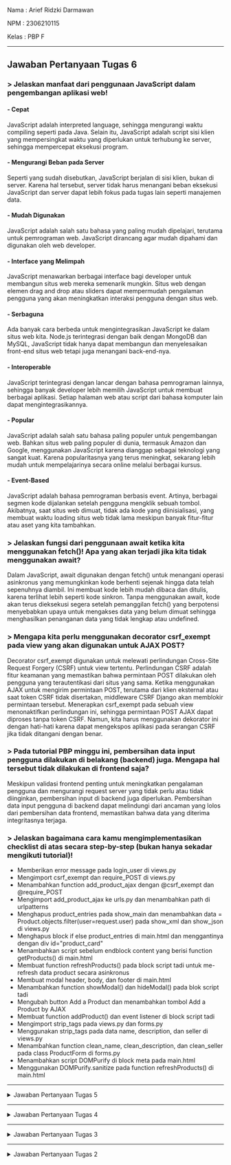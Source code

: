 Nama : Arief Ridzki Darmawan

NPM : 2306210115

Kelas : PBP F

---
## Jawaban Pertanyaan Tugas 6

### > Jelaskan manfaat dari penggunaan JavaScript dalam pengembangan aplikasi web!
#### - Cepat
JavaScript adalah interpreted language, sehingga mengurangi waktu compiling seperti pada Java. Selain itu, JavaScript adalah script sisi klien yang mempersingkat waktu yang diperlukan untuk terhubung ke server, sehingga mempercepat eksekusi program.

#### - Mengurangi Beban pada Server
Seperti yang sudah disebutkan, JavaScript berjalan di sisi klien, bukan di server. Karena hal tersebut, server tidak harus menangani beban eksekusi JavaScript dan server dapat lebih fokus pada tugas lain seperti manajemen data.

#### - Mudah Digunakan
JavaScript adalah salah satu bahasa yang paling mudah dipelajari, terutama untuk pemrograman web. JavaScript dirancang agar mudah dipahami dan digunakan oleh web developer.

#### - Interface yang Melimpah
JavaScript menawarkan berbagai interface bagi developer untuk membangun situs web mereka semenarik mungkin. Situs web dengan elemen drag and drop atau sliders dapat mempermudah pengalaman pengguna yang akan meningkatkan interaksi pengguna dengan situs web.

#### - Serbaguna
Ada banyak cara berbeda untuk mengintegrasikan JavaScript ke dalam situs web kita. Node.js terintegrasi dengan baik dengan MongoDB dan MySQL, JavaScript tidak hanya dapat membangun dan menyelesaikan front-end situs web tetapi juga menangani back-end-nya.

#### - Interoperable
JavaScript terintegrasi dengan lancar dengan bahasa pemrograman lainnya, sehingga banyak developer lebih memilih JavaScript untuk membuat berbagai aplikasi. Setiap halaman web atau script dari bahasa komputer lain dapat mengintegrasikannya.

#### - Popular
JavaScript adalah salah satu bahasa paling populer untuk pengembangan web. Bahkan situs web paling populer di dunia, termasuk Amazon dan Google, menggunakan JavaScript karena dianggap sebagai teknologi yang sangat kuat. Karena popularitasnya yang terus meningkat, sekarang lebih mudah untuk mempelajarinya secara online melalui berbagai kursus.

#### - Event-Based
JavaScript adalah bahasa pemrograman berbasis event. Artinya, berbagai segmen kode dijalankan setelah pengguna mengklik sebuah tombol. Akibatnya, saat situs web dimuat, tidak ada kode yang diinisialisasi, yang membuat waktu loading situs web tidak lama meskipun banyak fitur-fitur atau aset yang kita tambahkan.

### > Jelaskan fungsi dari penggunaan await ketika kita menggunakan fetch()! Apa yang akan terjadi jika kita tidak menggunakan await?
Dalam JavaScript, await digunakan dengan fetch() untuk menangani operasi asinkronus yang memungkinkan kode berhenti sejenak hingga data telah sepenuhnya diambil. Ini membuat kode lebih mudah dibaca dan ditulis, karena terlihat lebih seperti kode sinkron. Tanpa menggunakan await, kode akan terus dieksekusi segera setelah pemanggilan fetch() yang berpotensi menyebabkan upaya untuk mengakses data yang belum dimuat sehingga menghasilkan penanganan data yang tidak lengkap atau undefined. 

### > Mengapa kita perlu menggunakan decorator csrf_exempt pada view yang akan digunakan untuk AJAX POST?
Decorator csrf_exempt digunakan untuk melewati perlindungan Cross-Site Request Forgery (CSRF) untuk view tertentu. Perlindungan CSRF adalah fitur keamanan yang memastikan bahwa permintaan POST dilakukan oleh pengguna yang terautentikasi dari situs yang sama. Ketika menggunakan AJAX untuk mengirim permintaan POST, terutama dari klien eksternal atau saat token CSRF tidak disertakan, middleware CSRF Django akan memblokir permintaan tersebut. Menerapkan csrf_exempt pada sebuah view menonaktifkan perlindungan ini, sehingga permintaan POST AJAX dapat diproses tanpa token CSRF. Namun, kita harus menggunakan dekorator ini dengan hati-hati karena dapat mengekspos aplikasi pada serangan CSRF jika tidak ditangani dengan benar.

### > Pada tutorial PBP minggu ini, pembersihan data input pengguna dilakukan di belakang (backend) juga. Mengapa hal tersebut tidak dilakukan di frontend saja?
Meskipun validasi frontend penting untuk meningkatkan pengalaman pengguna dan mengurangi request server yang tidak perlu atau tidak diinginkan, pembersihan input di backend juga diperlukan. Pembersihan data input pengguna di backend dapat melindungi dari ancaman yang lolos dari pembersihan data frontend, memastikan bahwa data yang diterima integritasnya terjaga.

### > Jelaskan bagaimana cara kamu mengimplementasikan checklist di atas secara step-by-step (bukan hanya sekadar mengikuti tutorial)!
* Memberikan error message pada login_user di views.py
* Mengimport csrf_exempt dan require_POST di views.py
* Menambahkan function add_product_ajax dengan @csrf_exempt dan @require_POST
* Mengimport add_product_ajax ke urls.py dan menambahkan path di urlpatterns
* Menghapus product_entries pada show_main dan menambahkan data = Product.objects.filter(user=request.user) pada show_xml dan show_json di views.py
* Menghapus block if else product_entries di main.html dan menggantinya dengan div id="product_card"
* Menambahkan script sebelum endblock content yang berisi function getProducts() di main.html
* Membuat function refreshProducts() pada block script tadi untuk me-refresh data product secara asinkronus
* Membuat modal header, body, dan footer di main.html
* Menambahkan function showModal() dan hideModal() pada blok script tadi
* Mengubah button Add a Product dan menambahkan tombol Add a Product by AJAX
* Membuat function addProduct() dan event listener di block script tadi
* Mengimport strip_tags pada views.py dan forms.py
* Menggunakan strip_tags pada data name, description, dan seller di views.py
* Menambahkan function clean_name, clean_description, dan clean_seller pada class ProductForm di forms.py
* Menambahkan script DOMPurify di block meta pada main.html
* Menggunakan DOMPurify.sanitize pada function refreshProducts() di main.html

---
<details>
<summary>Jawaban Pertanyaan Tugas 5</summary>
  
### > Jika terdapat beberapa CSS selector untuk suatu elemen HTML, jelaskan urutan prioritas pengambilan CSS selector tersebut!
Penghitungan urutan prioritas (specificity) menggunakan sistem bobot berdasarkan jenis selector yang digunakan. Berikut jenis selector dan specificitynya:
- Inline styles (gaya yang ditulis langsung dalam atribut style pada elemen):
  Contoh: <div style="color: red;">
  Specificity: 1000
- ID selector (#id):
  Contoh: #header { color: blue; }
  Specificity: 100
- Class selector, attribute selector, dan pseudo-class (.class, [attr=value], :hover, dll.):
  Contoh: .nav { color: green; } atau [type="text"] { color: black; }
  Specificity: 10
- Element selector (seperti div, p, span) dan pseudo-element (seperti ::before, ::after):
  Contoh: div { color: yellow; }
  Specificity: 1

Ada beberapa aturan yang berlaku, yaitu:
- Selector yang lebih spesifik akan meng-override selector yang kurang spesifik
- Jika specificity sama, maka CSS akan meng-override yang ada lebih dulu
- !important akan meng-override aturan specificity normal, tapi tetap dapat di-override oleh !important yang memiliki specificity yang lebih tinggi

### > Mengapa responsive design menjadi konsep yang penting dalam pengembangan aplikasi web? Berikan contoh aplikasi yang sudah dan belum menerapkan responsive design!
Responsive design sangat penting dalam pengembangan aplikasi web karena sebuah website dapat dikunjungi orang yang menggunakan berbagai perangkat, ukuran layar, dan orientasi. Responsive design menyesuaikan tata letak, gambar, dan fungsionalitas website agar memberikan pengalaman pengguna yang optimal di berbagai perangkat.

Contoh aplikasi yang sudah menerapkan responsive design sangatlah banyak, mengingat responsive design merupakan hal yang penting dalam pengembangan aplikasi web. Hampir semua website mainstream yang kita kunjungi mendukung responsive design, contohnya Twitter, Instagram, Youtube, dan masih banyak lagi.

Namun masih ada website yang belum menerapkan responsive design. Website-website ini biasanya website lama yang sudah tidak di-maintain atau di-update lagi, contohnya website pemerintah lama, website edukasi lama, website sosial media/e-commerce lama, dan blog personal.

### > Jelaskan perbedaan antara margin, border, dan padding, serta cara untuk mengimplementasikan ketiga hal tersebut!
(Gambar diambil dari http://www.avajava.com/tutorials/lessons/how-are-margins-borders-padding-and-content-related.html)
![how-are-margins-borders-padding-and-content-related-01](https://github.com/user-attachments/assets/6667d951-1821-4efa-9d45-76d87f0e11ed)

Padding:
- Ruang di dalam elemen antara konten dan border elemen.
- Padding menambah ruang di sekitar konten di dalam elemen itu sendiri.
- Contoh: Jika kita memiliki teks di dalam kotak, padding menambah ruang antara teks dan tepi kotak.
- Implementasi: ```padding: 20px; /* Padding sama di semua sisi, kalau ingin sisi yang spesifik, tambahkan -(sisi) (contoh: padding-right: 20px;) */```

Border:
- Garis yang mengelilingi padding (dan konten) dari elemen.
- Border menambahkan batas visual di sekitar elemen dan dapat memiliki berbagai gaya (solid, dashed, dll.), ketebalan, dan warna.
- Border tidak memengaruhi ukuran margin atau padding, tetapi hanya muncul di antara keduanya.
- Implementasi: ```border: 2px solid black; /* ketebalan, style border */```

Margin:
- Ruang di luar elemen yang memisahkan elemen dari elemen lain di sekitarnya.
- Margin menambah jarak antara elemen dan elemen lain yang ada di sekitarnya. Margin adalah bagian terluar dari model kotak.
- Margin bisa "bertabrakan", artinya jika dua elemen berdekatan memiliki margin, margin tersebut bisa saling tumpang tindih daripada menambahkan sesama lain.
- Implementasi: ```margin: 10px 15px 20px 25px; /* top, right, bottom, left secara berurut */```

### > Jelaskan konsep flex box dan grid layout beserta kegunaannya!
(Gambar diambil dari https://blog.nashtechglobal.com/css-grid-vs-flexbox/)
![download-1-3](https://github.com/user-attachments/assets/ea38a203-e430-4ec1-bfd2-7084257dd16e)
#### Flexbox adalah sistem tata letak satu dimensi yang berguna untuk meluruskan item dalam satu sumbu (baris atau kolom).
Konsep Utama Flexbox:
- Flex Container: Elemen induk yang menggunakan properti ```display: flex;``` dan elemen child di dalam kontainer ini menjadi flex items.
- Flex Direction: Menentukan arah item (row, column, row-reverse, column-reverse).
- Justify Content: Mengontrol perataan item horizontal(flex-start, flex-end, center, space-between, space-around, space-evenly).
- Align Items: Mengontrol perataan item vertikal (stretch, flex-start, flex-end, center, baseline).
- Flex Grow/Shrink: Menentukan bagaimana item membesar atau menyusut untuk mengisi ruang dalam kontainer.

Penggunaan Flexbox:
- Meluruskan elemen: Mudah untuk menyejajarkan elemen secara horizontal dan vertikal.
- Bar navigasi: Merapikan dan mendistribusikan menu dalam baris untuk berbagai ukuran layar.
- Layout sederhana: Layout satu dimensi seperti baris produk atau kolom kartu.
  
#### Grid Layout adalah sistem tata letak dua dimensi yang berguna untuk membuat tata letak kompleks yang terstruktur di kedua sumbu (baris dan kolom).
Konsep Utama CSS Grid:
- Grid Container: Elemen induk yang menggunakan properti ```display: grid;```.
- Grid Tracks: Baris dan kolom yang membentuk tata letak grid.
- Grid Template Columns/Rows: Menentukan ukuran dan jumlah kolom dan baris (grid-template-columns: 1fr 1fr 1fr; /* 3 kolom dengan ukuran sama */).
- Grid Gap: Menambahkan ruang di antara baris dan kolom.
- Grid Areas: Memungkinkan elemen tertentu untuk mencakup beberapa baris atau kolom, atau ditempatkan di area tertentu.
- Auto Placement: CSS Grid secara otomatis menempatkan elemen anak ke dalam sel berikutnya yang tersedia, kecuali jika sudah ditempatkan secara spesifik.

Penggunaan Grid Layout:
- Layout halaman kompleks: Membuat layout halaman penuh dengan beberapa baris dan kolom, seperti dashboard atau tata letak majalah.
- Responsive design: Membuat desain yang mengatur ulang konten tergantung pada ukuran layar.
- Layout berbasis grid: Membuat layout dengan sistem grid tetap atau fleksibel di mana item dapat diposisikan dalam beberapa baris dan kolom.

Flexbox dan grid layout dapat digabungkan untuk membuat tampilan sesuai dengan kemauan kita.

### > Jelaskan bagaimana cara kamu mengimplementasikan checklist di atas secara step-by-step (bukan hanya sekadar mengikuti tutorial)!
* Menambahkan Tailwind pada aplikasi di templates/base.html
* Menambahkan function edit_product pada views.py dan menambahkan edit_product.html pada main/templates
* Mengimport edit_product pada urls.py di main dan tambahkan path ke urlpatterns
* Menambahkan tombol edit pada main.html
* Menambahkan fitur delete_product dengan langkah yang sama seperti edit_product
* Menambahkan file navbar.html pada templates di root directory dan mengisinya dengan template yang sudah dikostumisasi
* Memasukkan navbar ke dalam main.html, create_product.html, dan edit_product.html yang berada di subdirektori main/templates/ dengan menggunakan tags include
* Mengkonfigurasikan static files pada aplikasi dengan menambahkan middleware WhiteNoise pada settings.py dan mengkonfigurasikan variabel STATIC_ROOT, STATICFILES_DIRS, dan STATIC_URL
* Membuat file global.css di /static/css pada root directory
* Mengisi global.css dengan custom styling
* Mengubungkan global.css dan script Tailwind ke base.html
* Mengubah login.html, register.html, create_product.html dan edit_product.html dengan custom styling
* Membuat file product_card di main/templates dan mengisinya dengan custom styling
* Menambahkan file sedih-bingits.png di /static/image pada root directory untuk ditampilkan jika tidak ada data produk yang tersedia
* Memasukkan product_card.html dan sedih-bingits.png pada main.html untuk ditampilkan, serta mengisi main.html dengan custom styling
</details>

---
<details>
<summary>Jawaban Pertanyaan Tugas 4</summary>
  
### > Apa perbedaan antara HttpResponseRedirect() dan redirect()
Sebenarnya, redirect() mengandung HttpResponseRedirect(). Namun, HttpResponseRedirect() membutuhkan sebuah URL spesifik yang harus ditulis manual untuk me-redirect user ke URL tersebut, sedangkan redirect() lebih fleksibel karena dapat menerima argumen views atau instance model yang akan diambil URLnya oleh Django dengan sendirinya. Sama seperti HttpResponseRedirect(), redirect() juga dapat menerima argumen URL, sehingga redirect() lebih praktis untuk digunakan juga lebih pendek untuk diketik.

### > Jelaskan cara kerja penghubungan model Product dengan User!
Koneksi antara Product dengan User dibuat dengan ForeignKey, yang menciptakan hubungan one-to-many. Hubungan ini membuat setiap Product hanya akan terhubung dengan satu User, tetapi sebuah User dapat memiliki banyak Product. Field ForeignKey menyimpan referensi ke User, dan jika User dihapus, maka Product yang terasosiasi dengan User tersebut juga akan ikut terhapus.

### > Apa perbedaan antara authentication dan authorization, apakah yang dilakukan saat pengguna login? Jelaskan bagaimana Django mengimplementasikan kedua konsep tersebut.
Authentication adalah proses untuk memastikan bahwa orang yang login di suatu akun adalah benar pemilik akun tersebut (biasanya dengan memasukkan username dan password, tapi dapat dengan metode autentikasi lainnya seperti biometrik).

Authorization adalah proses untuk menentukan apa saja yang dapat dilakukan akun yang sudah diautentikasi. Misalnya, sebuah User tidak dapat mengakses atau mengubah data pengguna lain pada database, tapi sebuah Admin mungkin dapat melakukan hal tersebut.

Untuk authentication, Django memiliki fungsi bawaan django.contrib.auth yang dapat kita gunakan untuk mengimpor authenticate, login, dan logout. Django menangani authorization dengan menggunakan decorators, permissions, atau groups, contohnya @login_required dan @permission_required.

### > Bagaimana Django mengingat pengguna yang telah login? Jelaskan kegunaan lain dari cookies dan apakah semua cookies aman digunakan?
Django mengingat pengguna yang sudah login dengan membuat sebuah session yang IDnya disimpan pada sebuah cookies di browser pengguna. Cookies ini akan di-cek oleh Django untuk mengidentifikasi User dan mengambil data pada session sebelumnya. Cookies juga digunakan untuk menyimpan preferensi pengguna, data analitik, atau fitur "remember me" yang membuat User tidak perlu login lagi. Tidak semua cookies aman untuk digunakan, cookies yang tidak memiliki flag seperti HttpOnly, Secure, atau SameSite cukup rentan terhadap serangan.

### > Jelaskan bagaimana cara kamu mengimplementasikan checklist di atas secara step-by-step (bukan hanya sekadar mengikuti tutorial).
#### Membuat laman agar user dapat membuat akun (register)
* Mengimport UserCreation dan menambahkan function register pada views.py
* Membuat file register.html pada main/templates
* Mengimport register serta menambahkan path ke urlpatterns pada urls.py
#### Membuat fitur agar user dapat login
* Mengimport authenticate, login, dan AuthenticationForm dan menambahkan function login_user pada views.py
* Membuat file login.html pada main/templates
* Mengimport login_user serta menambahkan path ke urlpatterns pada urls.py
#### Membuat tombol agar user dapat logout
* Mengimport logout dan menambahkan function logout_user pada views.py
* Menambahkan button "Logout" pada main.html pada main/templates
* Mengimport logout_user serta menambahkan path ke urlpatterns pada urls.py
#### Membuat autentikasi
* Mengimport login_required pada views.py dan menambahkan @login_required di atas fungsi show_main (agar laman utama hanya dapat diakses jika sudah login)
#### Menggunakan cookies
* Mengimport HttpResponseRedirect, reverse, dan datetime dan menambahkan 'last_login' pada login_user dan show_main
* Mengubah function logout_user untuk menghapus cookie last_login saat pengguna logout
* Menambahkan "Last login" pada main.html
#### Menghubungkan User dengan Product
* Mengimport User pada models.py
* Menambahkan user = models.ForeignKey(User, on_delete=models.CASCADE) pada model Product
* Mengubah create_product dan show_main pada views.py untuk mengambil data dari objek User dan mengisinya pada field user

### > Bukti pembuatan dua akun dummy dengan tiga dummy data per akun
![Screenshot 2024-09-25 002347](https://github.com/user-attachments/assets/8557316b-0cb1-4ec4-bdcf-e01e67ac1626)
![Screenshot 2024-09-25 002419](https://github.com/user-attachments/assets/70415473-86b9-4fd1-8b48-70411bf5c273)
![Screenshot 2024-09-25 002459](https://github.com/user-attachments/assets/aba6695e-e1d1-4434-b1ee-f8275ad2ea6c)
</details>

---
<details>
<summary>Jawaban Pertanyaan Tugas 3</summary>

### > Jelaskan mengapa kita memerlukan data delivery dalam pengimplementasian sebuah platform?
Data delivery penting dalam pengimplementasian platform karena memungkinkan komunikasi antar komponen, memastikan interaksi pengguna secara real-time, dan menjaga konsistensi data di seluruh sistem. Hal ini mendukung skalabilitas dan kinerja dengan menangani traffic yang besar secara efisien sambil mengurangi latensi. Tanpa data delivery yang efektif, platform akan sulit beroperasi dengan lancar dan memenuhi kebutuhan pengguna atau bisnis.

### > Menurutmu, mana yang lebih baik antara XML dan JSON? Mengapa JSON lebih populer dibandingkan XML?
JSON lebih populer daripada XML karena lebih sederhana, strukturnya ringan, dan kemudahan penggunaannya. JSON memiliki sintaks yang sederhana dengan overhead yang lebih sedikit, membuatnya efisien untuk transmisi data, terutama di web. JSON didukung secara native oleh JavaScript, menjadikannya ideal untuk pengembangan web, dan JSON menangani tipe data seperti angka dan array lebih efektif dibandingkan XML yang memperlakukan semua data sebagai teks. Selain itu, JSON banyak digunakan dalam API karena ukurannya yang lebih kecil dan parsing yang lebih cepat, sementara XML lebih cocok untuk struktur data yang kompleks, namun umumnya lebih verbose dan sulit digunakan.

### > Jelaskan fungsi dari method is_valid() pada form Django dan mengapa kita membutuhkan method tersebut?
Metode is_valid() di Django sangat penting untuk memastikan bahwa data dari form atau serializer memenuhi aturan validasi, sehingga mencegah data yang tidak valid atau berbahaya diproses. Metode ini memeriksa data berdasarkan kriteria yang telah ditentukan, menangani kesalahan dengan memberikan feedback. Jika valid, data yang sudah bersih dapat diakses untuk digunakan dengan aman. 

### > Mengapa kita membutuhkan csrf_token saat membuat form di Django? Apa yang dapat terjadi jika kita tidak menambahkan csrf_token pada form Django? Bagaimana hal tersebut dapat dimanfaatkan oleh penyerang?
csrf_token di Django mencegah serangan Cross-Site Request Forgery (CSRF), di mana penyerang dapat menipu pengguna agar tanpa sadar mengirim permintaan yang tidak diizinkan ke sebuah situs web. Tanpa token ini, penyerang bisa mengeksploitasi sesi yang telah diautentikasi dan membuat perubahan atau tindakan yang tidak diizinkan atas nama pengguna. Token ini memastikan bahwa pengiriman form berasal dari sumber tepercaya dengan memverifikasikan keaslian permintaan sehingga mencegah tindakan berbahaya dari situs web eksternal.

### > Jelaskan bagaimana cara kamu mengimplementasikan checklist di atas secara step-by-step (bukan hanya sekadar mengikuti tutorial).
* Mengubah primary key menjadi UUID untuk mencegah celah keamanan dan melakukan migrasi
* Membuat forms.py berisi struktur form (fields untuk model)
* Import class form dan model ke views.py dan buat fungsi create_product yang menerima parameter request
* Import fungsi create_product pada views.py dan menambahkan path url ke url_patterns
* Buat file create_product.html pada templates
* Tambahkan kode untuk menampilkan data produk dalam bentuk tabel serta tombol "Add Product" yang akan redirect ke halaman form
* Menjalankan server Django pada localhost untuk memastikan bahwa fitur berfungsi
* Import HttpResponse dan serializers pada views.py dan buat fungsi show_xml yang me-return HttpResponse
* Import fungsi show_xml pada views.py dan menambahkan path url ke url_patterns
* Membuat fungsi show_json yang me-return HttpResponse
* Import fungsi show_json pada views.py dan menambahkan path url ke url_patterns
* Buat request baru pada postman dengan method GET dengan url http://localhost:8000/xml/ dan http://localhost:8000/json/ untuk mengetes apakah data terkirim dengan baik
* Membuat direktori .github pada proyek dengan subdirektori workflows
* Membuat file deploy.yml pada direktori workflows
* Buat secret pada repositori, dengan nama PWS_URL dan mengisinya dengan format https://(username.sso):(password proyek PWS)@pbp.cs.ui.ac.id/(username.sso)/(nama proyekmu)
* Menambahkan CSRF_TRUSTED_ORIGINS pada settings.py di direktori proyek
* Melakukan add, commit, dan push ke repository GitHub dan mengecek apakah proyek di PWS sudah ter-deploy secara otomatis

### > Mengakses keempat URL di poin 2 menggunakan Postman, membuat screenshot dari hasil akses URL pada Postman, dan menambahkannya ke dalam README.md.
![Screenshot 2024-09-17 221822](https://github.com/user-attachments/assets/c2f88511-87ba-4cd3-822a-c93408f27278)
![Screenshot 2024-09-17 222002](https://github.com/user-attachments/assets/2256087d-befb-43af-a9dc-32f23617c064)
![Screenshot 2024-09-17 221932](https://github.com/user-attachments/assets/3341fecb-4d9f-4a47-9bba-36e3e37ffd0f)
![Screenshot 2024-09-17 222018](https://github.com/user-attachments/assets/3d55c02f-4c24-4d5f-b54f-63c730850822)
</details>

---
<details>
<summary>Jawaban Pertanyaan Tugas 2</summary>

### > Jelaskan bagaimana cara kamu mengimplementasikan checklist di atas secara step-by-step (bukan hanya sekadar mengikuti tutorial).
* Membuat direktori dagangsekitar lokal
* Membuat repository dagangsekitar pada GitHub
* Menghubungkan direktori lokal dengan repository GitHub dengan command git remote add origin
* Mengaktifkan virtual environment
* Membuat requirements.txt pada direktori lokal dan melakukan pip install -r requirements.txt
* Membuat proyek Django baru bernama dagangsekitar
* Menambahkan "127.0.0.1" pada ALLOWED_HOSTS
* Menjalankan server Django pada localhost untuk memastikan bahwa Django berhasil diinstal
* Menambahkan file .gitignore
* Membuat proyek baru pada website PWS dan menambahkan url deployment pada ALLOWED_HOSTS
* Membuat aplikasi main baru pada direktori lokal dengan command py manage.py startapp main
* Menambahkan 'main' pada INSTALLED_APPS
* Membuat folder templates berisi main.html pada aplikasi main
* Mengisi main.html dengan apa yang ingin ditampilkan (nama toko, npm, nama, kelas)
* Mengisi models.py pada aplikasi main dengan class Product dengan atribut name, price, dan description
* Melakukan migrasi model
* Menambahkan fungsi show_main pada views.py pada aplikasi main
* Membuat urls.py pada aplikasi main dan mengisinya dengan routing untuk memetakan fungsi pada views.py
* Menambahkan path('', include('main.urls')) pada url_patterns pada proyek dagangsekitar (bukan di main)
* Membuat tests.py pada aplikasi main dan mengisinya dengan test case
* Melakukan add, commit, dan push ke repository GitHub
* Melakukan push ke PWS

### > Buatlah bagan yang berisi request client ke web aplikasi berbasis Django beserta responnya dan jelaskan pada bagan tersebut kaitan antara urls.py, views.py, models.py, dan berkas html.
![Frame 1](https://github.com/user-attachments/assets/bdbde251-4b8b-4e8b-9ec0-6605d80cc51c)

### > Jelaskan fungsi git dalam pengembangan perangkat lunak!
Git berfungsi sebagai sistem pengontrol versi, yaitu untuk mencatat setiap perubahan file proyek yang dikerjakan oleh seorang atau banyak orang. Hal ini meningkatkan efisiensi dalam pembuatan program karena setiap perubahan dapat dilacak secara detail, memudahkan rollback ke versi sebelumnya jika terjadi kesalahan, serta memungkinkan kolaborasi antar pengembang dengan sinkronisasi yang baik. Git juga memungkinkan penggabungan (merge) dari berbagai cabang (branch) proyek sehingga tim bisa bekerja secara paralel tanpa mengganggu alur kerja satu sama lain.

### > Menurut Anda, dari semua framework yang ada, mengapa framework Django dijadikan permulaan pembelajaran pengembangan perangkat lunak?
Django adalah framework yang ideal untuk memulai pengembangan perangkat lunak karena mempunyai fitur bawaan yang berguna seperti autentikasi, ORM, dan keamanan yang cukup kuat. Arsitekturnya yang terstruktur membuat Django mendukung skalabilitas seiring pertumbuhan aplikasi. Fitur keamanannya juga kuat, seperti perlindungan terhadap SQL injection dan CSRF. Selain itu, komunitas dan dokumentasi Django luas, ditambah dengan keserbagunaannya untuk berbagai proyek mulai dari situs web kecil hingga aplikasi berskala besar.

### > Mengapa model pada Django disebut sebagai ORM?
Dalam Django, model disebut ORM (Object-Relational Mapping) karena memetakan objek Python ke tabel database relasional, yang memungkinkan developer berinteraksi dengan database menggunakan kode Python tanpa harus menulis SQL secara langsung. Setiap class atribut model mewakili sebuah tabel kolom atau fields, sedangkan instance-nya mewakili sebuah baris. ORM menangani konversi antara kedua format ini, memudahkan operasi database seperti membuat, mengambil, memperbarui, atau menghapus data.
</details>
